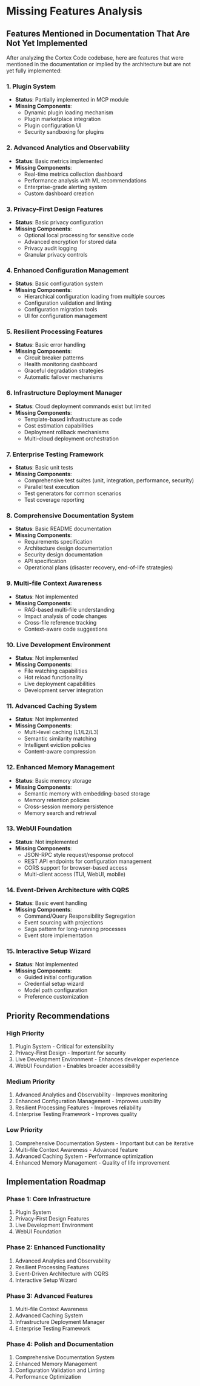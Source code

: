 # Missing Features Analysis

## Features Mentioned in Documentation That Are Not Yet Implemented

After analyzing the Cortex Code codebase, here are features that were mentioned in the documentation or implied by the architecture but are not yet fully implemented:

### 1. Plugin System

- **Status**: Partially implemented in MCP module
- **Missing Components**:
  - Dynamic plugin loading mechanism
  - Plugin marketplace integration
  - Plugin configuration UI
  - Security sandboxing for plugins

### 2. Advanced Analytics and Observability

- **Status**: Basic metrics implemented
- **Missing Components**:
  - Real-time metrics collection dashboard
  - Performance analysis with ML recommendations
  - Enterprise-grade alerting system
  - Custom dashboard creation

### 3. Privacy-First Design Features

- **Status**: Basic privacy configuration
- **Missing Components**:
  - Optional local processing for sensitive code
  - Advanced encryption for stored data
  - Privacy audit logging
  - Granular privacy controls

### 4. Enhanced Configuration Management

- **Status**: Basic configuration system
- **Missing Components**:
  - Hierarchical configuration loading from multiple sources
  - Configuration validation and linting
  - Configuration migration tools
  - UI for configuration management

### 5. Resilient Processing Features

- **Status**: Basic error handling
- **Missing Components**:
  - Circuit breaker patterns
  - Health monitoring dashboard
  - Graceful degradation strategies
  - Automatic failover mechanisms

### 6. Infrastructure Deployment Manager

- **Status**: Cloud deployment commands exist but limited
- **Missing Components**:
  - Template-based infrastructure as code
  - Cost estimation capabilities
  - Deployment rollback mechanisms
  - Multi-cloud deployment orchestration

### 7. Enterprise Testing Framework

- **Status**: Basic unit tests
- **Missing Components**:
  - Comprehensive test suites (unit, integration, performance, security)
  - Parallel test execution
  - Test generators for common scenarios
  - Test coverage reporting

### 8. Comprehensive Documentation System

- **Status**: Basic README documentation
- **Missing Components**:
  - Requirements specification
  - Architecture design documentation
  - Security design documentation
  - API specification
  - Operational plans (disaster recovery, end-of-life strategies)

### 9. Multi-file Context Awareness

- **Status**: Not implemented
- **Missing Components**:
  - RAG-based multi-file understanding
  - Impact analysis of code changes
  - Cross-file reference tracking
  - Context-aware code suggestions

### 10. Live Development Environment

- **Status**: Not implemented
- **Missing Components**:
  - File watching capabilities
  - Hot reload functionality
  - Live deployment capabilities
  - Development server integration

### 11. Advanced Caching System

- **Status**: Not implemented
- **Missing Components**:
  - Multi-level caching (L1/L2/L3)
  - Semantic similarity matching
  - Intelligent eviction policies
  - Content-aware compression

### 12. Enhanced Memory Management

- **Status**: Basic memory storage
- **Missing Components**:
  - Semantic memory with embedding-based storage
  - Memory retention policies
  - Cross-session memory persistence
  - Memory search and retrieval

### 13. WebUI Foundation

- **Status**: Not implemented
- **Missing Components**:
  - JSON-RPC style request/response protocol
  - REST API endpoints for configuration management
  - CORS support for browser-based access
  - Multi-client access (TUI, WebUI, mobile)

### 14. Event-Driven Architecture with CQRS

- **Status**: Basic event handling
- **Missing Components**:
  - Command/Query Responsibility Segregation
  - Event sourcing with projections
  - Saga pattern for long-running processes
  - Event store implementation

### 15. Interactive Setup Wizard

- **Status**: Not implemented
- **Missing Components**:
  - Guided initial configuration
  - Credential setup wizard
  - Model path configuration
  - Preference customization

## Priority Recommendations

### High Priority

1. Plugin System - Critical for extensibility
2. Privacy-First Design - Important for security
3. Live Development Environment - Enhances developer experience
4. WebUI Foundation - Enables broader accessibility

### Medium Priority

1. Advanced Analytics and Observability - Improves monitoring
2. Enhanced Configuration Management - Improves usability
3. Resilient Processing Features - Improves reliability
4. Enterprise Testing Framework - Improves quality

### Low Priority

1. Comprehensive Documentation System - Important but can be iterative
2. Multi-file Context Awareness - Advanced feature
3. Advanced Caching System - Performance optimization
4. Enhanced Memory Management - Quality of life improvement

## Implementation Roadmap

### Phase 1: Core Infrastructure

1. Plugin System
2. Privacy-First Design Features
3. Live Development Environment
4. WebUI Foundation

### Phase 2: Enhanced Functionality

1. Advanced Analytics and Observability
2. Resilient Processing Features
3. Event-Driven Architecture with CQRS
4. Interactive Setup Wizard

### Phase 3: Advanced Features

1. Multi-file Context Awareness
2. Advanced Caching System
3. Infrastructure Deployment Manager
4. Enterprise Testing Framework

### Phase 4: Polish and Documentation

1. Comprehensive Documentation System
2. Enhanced Memory Management
3. Configuration Validation and Linting
4. Performance Optimization
